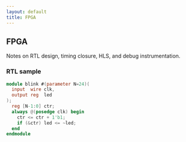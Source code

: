 ```yaml
---
layout: default
title: FPGA
---
```


## FPGA

Notes on RTL design, timing closure, HLS, and debug instrumentation.

### RTL sample

```verilog
module blink #(parameter N=24)(
  input  wire clk,
  output reg  led
);
  reg [N-1:0] ctr;
  always @(posedge clk) begin
    ctr <= ctr + 1'b1;
    if (&ctr) led <= ~led;
  end
endmodule
```
